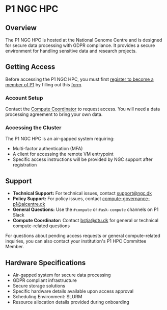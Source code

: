# P1 NGC HPC

## Overview
The P1 NGC HPC is hosted at the National Genome Centre and is designed for secure data processing with GDPR compliance. It provides a secure environment for handling sensitive data and research projects.

## Getting Access
Before accessing the P1 NGC HPC, you must first [register to become a member of P1](https://www.aicentre.dk/affiliation) by filling out this [form](https://da.surveymonkey.com/r/P1Affiliation).

### Account Setup

Contact the [Compute Coordinator](mailto:bstja@dtu.dk) to request access. You will need a data processing agreement to bring your own data.

### Accessing the Cluster
The P1 NGC HPC is an air-gapped system requiring:

- Multi-factor authentication (MFA)
- A client for accessing the remote VM entrypoint
- Specific access instructions will be provided by NGC support after registration

## Support
- **Technical Support:** For technical issues, contact <support@ngc.dk>
- **Policy Support:** For policy issues, contact <compute-governance-p1@aicentre.dk>
- **General Questions:** Use the `#compute` or `#ask-compute` channels on P1 Slack
- **Compute Coordinator:** Contact <bstja@dtu.dk> for general or technical compute-related questions

For questions about pending access requests or general compute-related inquiries, you can also contact your institution's P1 HPC Committee Member. 

## Hardware Specifications
- Air-gapped system for secure data processing
- GDPR compliant infrastructure
- Secure storage solutions
- Specific hardware details available upon access approval
- Scheduling Environment: SLURM
- Resource allocation details provided during onboarding